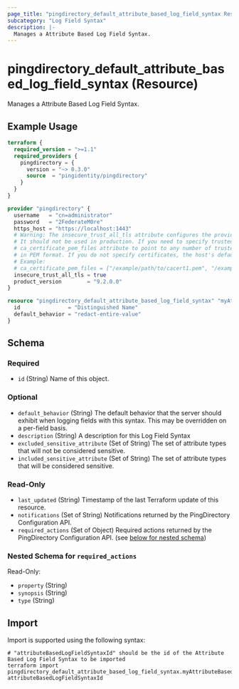 ```yaml
---
page_title: "pingdirectory_default_attribute_based_log_field_syntax Resource - terraform-provider-pingdirectory"
subcategory: "Log Field Syntax"
description: |-
  Manages a Attribute Based Log Field Syntax.
---
```


# pingdirectory_default_attribute_based_log_field_syntax (Resource)

Manages a Attribute Based Log Field Syntax.

## Example Usage

```terraform
terraform {
  required_version = ">=1.1"
  required_providers {
    pingdirectory = {
      version = "~> 0.3.0"
      source  = "pingidentity/pingdirectory"
    }
  }
}

provider "pingdirectory" {
  username   = "cn=administrator"
  password   = "2FederateM0re"
  https_host = "https://localhost:1443"
  # Warning: The insecure_trust_all_tls attribute configures the provider to trust any certificate presented by the PingDirectory server.
  # It should not be used in production. If you need to specify trusted CA certificates, use the
  # ca_certificate_pem_files attribute to point to any number of trusted CA certificate files
  # in PEM format. If you do not specify certificates, the host's default root CA set will be used.
  # Example:
  # ca_certificate_pem_files = ["/example/path/to/cacert1.pem", "/example/path/to/cacert2.pem"]
  insecure_trust_all_tls = true
  product_version        = "9.2.0.0"
}

resource "pingdirectory_default_attribute_based_log_field_syntax" "myAttributeBasedLogFieldSyntax" {
  id               = "Distinguished Name"
  default_behavior = "redact-entire-value"
}
```

<!-- schema generated by tfplugindocs -->
## Schema

### Required

- `id` (String) Name of this object.

### Optional

- `default_behavior` (String) The default behavior that the server should exhibit when logging fields with this syntax. This may be overridden on a per-field basis.
- `description` (String) A description for this Log Field Syntax
- `excluded_sensitive_attribute` (Set of String) The set of attribute types that will not be considered sensitive.
- `included_sensitive_attribute` (Set of String) The set of attribute types that will be considered sensitive.

### Read-Only

- `last_updated` (String) Timestamp of the last Terraform update of this resource.
- `notifications` (Set of String) Notifications returned by the PingDirectory Configuration API.
- `required_actions` (Set of Object) Required actions returned by the PingDirectory Configuration API. (see [below for nested schema](#nestedatt--required_actions))

<a id="nestedatt--required_actions"></a>
### Nested Schema for `required_actions`

Read-Only:

- `property` (String)
- `synopsis` (String)
- `type` (String)

## Import

Import is supported using the following syntax:

```shell
# "attributeBasedLogFieldSyntaxId" should be the id of the Attribute Based Log Field Syntax to be imported
terraform import pingdirectory_default_attribute_based_log_field_syntax.myAttributeBasedLogFieldSyntax attributeBasedLogFieldSyntaxId
```

